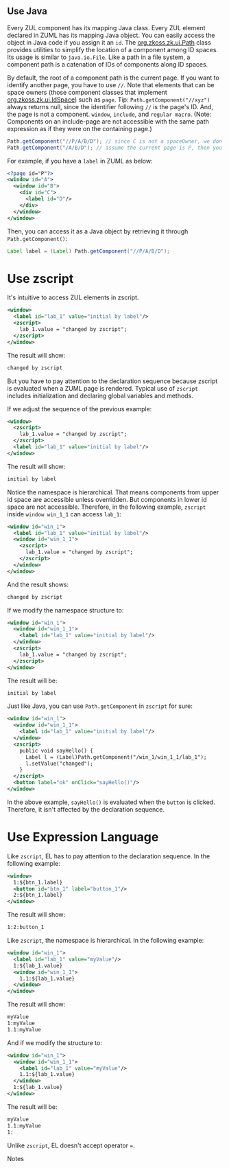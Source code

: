 ## Use Java

Every ZUL component has its mapping Java class. Every ZUL element declared in ZUML has its mapping Java object. You can easily access the object in Java code if you assign it an `id`. The [org.zkoss.zk.ui.Path](https://www.zkoss.org/javadoc/latest/zk/org/zkoss/zk/ui/Path.html) class provides utilities to simplify the location of a component among ID spaces. Its usage is similar to `java.io.File`. Like a path in a file system, a component path is a catenation of IDs of components along ID spaces.

By default, the root of a component path is the current page. If you want to identify another page, you have to use `//`. Note that elements that can be space owners (those component classes that implement [org.zkoss.zk.ui.IdSpace](https://www.zkoss.org/javadoc/latest/zk/org/zkoss/zk/ui/IdSpace.html)) such as `page`. Tip: `Path.getComponent("//xyz")` always returns null, since the identifier following `//` is the page's ID. And, the page is not a component. `window`, `include`, and `regular macro`. (Note: Components on an include-page are not accessible with the same path expression as if they were on the containing page.)

```java
Path.getComponent("//P/A/B/D"); // since C is not a spaceOwner, we don't have to go through C.
Path.getComponent("/A/B/D"); // assume the current page is P, then you can omit //P
```

For example, if you have a `label` in ZUML as below:

```xml
<?page id="P"?>
<window id="A">
  <window id="B">
    <div id="C">
      <label id="D"/>
    </div>
  </window>
</window>
```
Then, you can access it as a Java object by retrieving it through `Path.getComponent()`:
```java
Label label = (Label) Path.getComponent("//P/A/B/D");
```

# Use zscript
It's intuitive to access ZUL elements in zscript.

```xml
<window>
  <label id="lab_1" value="initial by label"/>
  <zscript>
    lab_1.value = "changed by zscript";
  </zscript>
</window>
```
The result will show:
```txt
changed by zscript
```
But you have to pay attention to the declaration sequence because zscript is evaluated when a ZUML page is rendered. Typical use of `zscript` includes initialization and declaring global variables and methods.

If we adjust the sequence of the previous example:
```xml
<window>
  <zscript>
    lab_1.value = "changed by zscript";
  </zscript>
  <label id="lab_1" value="initial by label"/>
</window>

```
The result will show:
```txt
initial by label
```
Notice the namespace is hierarchical. That means components from upper id space are accessible unless overridden. But components in lower id space are not accessible. Therefore, in the following example, `zscript` inside `window win_1_1` can access `lab_1`:

```xml
<window id="win_1">
  <label id="lab_1" value="initial by label"/>
  <window id="win_1_1">
    <zscript>
      lab_1.value = "changed by zscript";
    </zscript>
  </window>
</window>
```
And the result shows:
```txt
changed by zscript
```
If we modify the namespace structure to:
```xml
<window id="win_1">
  <window id="win_1_1">
    <label id="lab_1" value="initial by label"/>
  </window>
  <zscript>
    lab_1.value = "changed by zscript";
  </zscript>
</window>
```
The result will be:
```txt
initial by label
```
Just like Java, you can use `Path.getComponent` in `zscript` for sure:
```xml
<window id="win_1">
  <window id="win_1_1">
    <label id="lab_1" value="initial by label"/>
  </window>
  <zscript>
    public void sayHello() {
      Label l = (Label)Path.getComponent("/win_1/win_1_1/lab_1");
      l.setValue("changed");
    }
  </zscript>
  <button label="ok" onClick="sayHello()"/>
</window>
```
In the above example, `sayHello()` is evaluated when the `button` is clicked. Therefore, it isn't affected by the declaration sequence.

# Use Expression Language
Like `zscript`, EL has to pay attention to the declaration sequence. In the following example:
```xml
<window>
  1:${btn_1.label}
  <button id="btn_1" label="button_1"/>
  2:${btn_1.label}
</window>
```
The result will show:
```txt
1:2:button_1
```
Like `zscript`, the namespace is hierarchical. In the following example:
```xml
<window id="win_1">
  <label id="lab_1" value="myValue"/>
  1:${lab_1.value}
  <window id="win_1_1">
    1.1:${lab_1.value}
  </window>
</window>
```
The result will show:
```txt
myValue
1:myValue
1.1:myValue
```
And if we modify the structure to:
```xml
<window id="win_1">
  <window id="win_1_1">
    <label id="lab_1" value="myValue"/>
    1.1:${lab_1.value}
  </window>
  1:${lab_1.value}
</window>
```
The result will be:

```txt
myValue
1.1:myValue
1:
```

Unlike `zscript`, EL doesn't accept operator `=`.

Notes